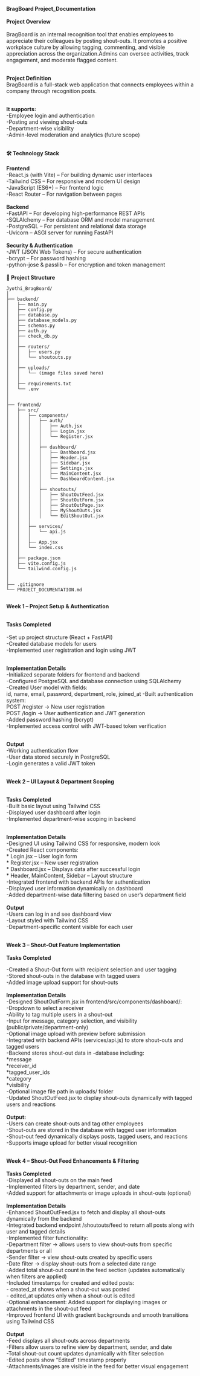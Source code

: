 **BragBoard Project_Documentation**<br><br>
**Project Overview**<br><br>
BragBoard is an internal recognition tool that enables employees to appreciate their colleagues by posting shout-outs.
It promotes a positive workplace culture by allowing tagging, commenting, and visible appreciation across the organization.Admins can oversee activities, track engagement, and moderate flagged content.<br><br>

**Project Definition**<br>
BragBoard is a full-stack web application that connects employees within a company through recognition posts.<br><br>

**It supports:**<br>
-Employee login and authentication<br>
-Posting and viewing shout-outs<br>
-Department-wise visibility<br>
-Admin-level moderation and analytics (future scope)<br><br>

**🛠️ Technology Stack**<br><br>
**Frontend**<br>
-React.js (with Vite) – For building dynamic user interfaces<br>
-Tailwind CSS – For responsive and modern UI design<br>
-JavaScript (ES6+) – For frontend logic<br>
-React Router – For navigation between pages<br><br>
**Backend**<br>
-FastAPI – For developing high-performance REST APIs<br>
-SQLAlchemy – For database ORM and model management<br>
-PostgreSQL – For persistent and relational data storage<br>
-Uvicorn – ASGI server for running FastAPI<br><br>
**Security & Authentication**<br>
-JWT (JSON Web Tokens) – For secure authentication<br>
-bcrypt – For password hashing<br>
-python-jose & passlib – For encryption and token management<br><br>
**📁 Project Structure**
```
Jyothi_BragBoard/
│
├── backend/                                  
│   ├── main.py                              
│   ├── config.py                             
│   ├── database.py                          
│   ├── database_models.py                 
│   ├── schemas.py                         
│   ├── auth.py                               
│   ├── check_db.py                        
│   │
│   ├── routers/                              
│   │   ├── users.py                       
│   │   └── shoutouts.py                      
│   │
│   ├── uploads/                             
│   │   └── (image files saved here)
│   │
│   ├── requirements.txt                    
│   └── .env                                  
│
│
├── frontend/                               
│   ├── src/
│   │   ├── components/
│   │   │   ├── auth/                         
│   │   │   │   ├── Auth.jsx
│   │   │   │   ├── Login.jsx
│   │   │   │   └── Register.jsx
│   │   │   │
│   │   │   ├── dashboard/                    
│   │   │   │   ├── Dashboard.jsx
│   │   │   │   ├── Header.jsx
│   │   │   │   ├── Sidebar.jsx
│   │   │   │   ├── Settings.jsx
│   │   │   │   ├── MainContent.jsx
│   │   │   │   └── DashboardContent.jsx
│   │   │   │
│   │   │   ├── shoutouts/                   
│   │   │   │   ├── ShoutOutFeed.jsx
│   │   │   │   ├── ShoutOutForm.jsx
│   │   │   │   ├── ShoutOutPage.jsx
│   │   │   │   ├── MyShoutOuts.jsx
│   │   │   │   └── EditShoutOut.jsx
│   │   │
│   │   ├── services/
│   │   │   └── api.js                        
│   │   │
│   │   ├── App.jsx                        
│   │   └── index.css                        
│   │
│   ├── package.json
│   ├── vite.config.js
│   └── tailwind.config.js
│
│
├── .gitignore
└── PROJECT_DOCUMENTATION.md                


```

**Week 1 – Project Setup & Authentication**<br><br>

**Tasks Completed**<br><br>
-Set up project structure (React + FastAPI)<br>
-Created database models for users<br>
-Implemented user registration and login using JWT<br><br>

**Implementation Details**<br>
-Initialized separate folders for frontend and backend<br>
-Configured PostgreSQL and database connection using SQLAlchemy<br>
-Created User model with fields:<br>
id, name, email, password, department, role, joined_at
-Built authentication system:<br>
POST /register → New user registration<br>
POST /login → User authentication and JWT generation<br>
-Added password hashing (bcrypt)<br>
-Implemented access control with JWT-based token verification<br><br>

**Output**<br>
-Working authentication flow<br>
-User data stored securely in PostgreSQL<br>
-Login generates a valid JWT token<br><br>

**Week 2 – UI Layout & Department Scoping**<br><br>

**Tasks Completed**<br>
-Built basic layout using Tailwind CSS<br>
-Displayed user dashboard after login<br>
-Implemented department-wise scoping in backend<br><br>

**Implementation Details**<br>
-Designed UI using Tailwind CSS for responsive, modern look<br>
-Created React components:<br>
    * Login.jsx – User login form<br>
    * Register.jsx – New user registration<br>
    * Dashboard.jsx – Displays data after successful login<br>
    * Header, MainContent, Sidebar – Layout structure<br>
-Integrated frontend with backend APIs for authentication<br>
-Displayed user information dynamically on dashboard<br>
-Added department-wise data filtering based on user’s department field<br><br>
**Output**<br>
-Users can log in and see dashboard view<br>
-Layout styled with Tailwind CSS<br>
-Department-specific content visible for each user<br><br>

**Week 3 – Shout-Out Feature Implementation**<br><br>
**Tasks Completed**<br>

-Created a Shout-Out form with recipient selection and user tagging<br>
-Stored shout-outs in the database with tagged users<br>
-Added image upload support for shout-outs<br><br>
**Implementation Details**<br>
-Designed ShoutOutForm.jsx in frontend/src/components/dashboard/:<br>
-Dropdown to select a receiver<br>
-Ability to tag multiple users in a shout-out<br>
-Input for message, category selection, and visibility (public/private/department-only)<br>
-Optional image upload with preview before submission<br>
-Integrated with backend APIs (services/api.js) to store shout-outs and tagged users<br>
-Backend stores shout-out data in -database including:<br>
   *message<br>
   *receiver_id<br>
   *tagged_user_ids<br>
   *category<br>
   *visibility<br>
-Optional image file path in uploads/ folder<br>
-Updated ShoutOutFeed.jsx to display shout-outs dynamically with tagged users and reactions<br><br>
**Output:**<br>
-Users can create shout-outs and tag other employees<br>
-Shout-outs are stored in the database with tagged user information<br>
-Shout-out feed dynamically displays posts, tagged users, and reactions<br>
-Supports image upload for better visual recognition<br><br>

**Week 4 – Shout-Out Feed Enhancements & Filtering**<br><br>
**Tasks Completed**<br>
-Displayed all shout-outs on the main feed<br>
-Implemented filters by department, sender, and date<br>
-Added support for attachments or image uploads in shout-outs (optional)<br><br>
**Implementation Details**<br>
-Enhanced ShoutOutFeed.jsx to fetch and display all shout-outs dynamically from the backend<br>
-Integrated backend endpoint /shoutouts/feed to return all posts along with user and tagged details<br>
-Implemented filter functionality:<br>
-Department filter → allows users to view shout-outs from specific departments or all<br>
-Sender filter → view shout-outs created by specific users<br>
-Date filter → display shout-outs from a selected date range<br>
-Added total shout-out count in the feed section (updates automatically when filters are applied)<br>
-Included timestamps for created and edited posts:<br>
     - created_at shows when a shout-out was posted<br>
     - edited_at updates only when a shout-out is edited<br>
-Optional enhancement: Added support for displaying images or attachments in the shout-out feed<br>
-Improved frontend UI with gradient backgrounds and smooth transitions using Tailwind CSS<br><br>
**Output**<br>
-Feed displays all shout-outs across departments<br>
-Filters allow users to refine view by department, sender, and date<br>
-Total shout-out count updates dynamically with filter selection<br>
-Edited posts show “Edited” timestamp properly<br>
-Attachments/images are visible in the feed for better visual engagement<br><br>


